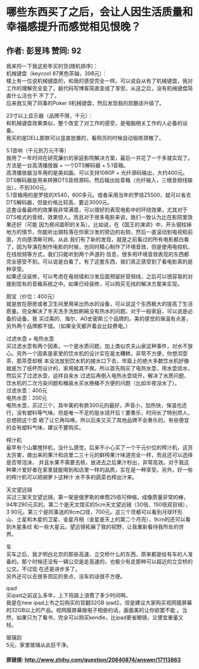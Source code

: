 # 哪些东西买了之后，会让人因生活质量和幸福感提升而感觉相见恨晚？
## 作者: 彭昱玮  赞同: 92
我来捋一下我这些年买的货(随机排序)：  
机械键盘（keycool 87黑色茶轴，398元）：  
楼上有一位说机械键盘的，和我的感受完全一样。可以说自从有了机械键盘，我对工作的理解完全变了，敲代码写博客简直变成了享受。从这之后，没有机械键盘简直什么活也干
不了了。  
后来我又用了同事的Poker II机械键盘，然后发现我的凯酷该升级了。  
  
23寸以上显示器（品牌不限，千元）：  
和机械键盘效果类似，整个改变了对工作的感受，是电脑相关工作的人必备的设备。  
我买的是DELL那款可以竖直放置的，看网页的时候自动锻炼颈椎了。  
  
5.1音响（千元到万元不等）  
我用了一年时间在研究廉价的家庭影院解决方案，最后一共花了一千多就实现了。方法是一台高清播放器 + 一个DTS解码器 + 5.1音箱。  
高清播放器当年用的是美如画，可以支持1080P + 光纤源码输出，大约400元。  
DTS解码器是用来转换DTS音频源码，然后输出给音箱（光纤输入，三根音频线输出），不到300元。  
5.1音箱用的是罗技的X540，600多元。或者采用当年的罗技Z5500，就可以省去DTS解码器，但是价格比较高，要近3000元。  
这套设备最终的效果我非常满意，可以很好的表现电影中的环绕效果，尤其对于DTS格式的音频，效果惊人。而且对于很多电影来说，我们一致认为比在影院里效果还好（可能
因为房间面积的关系）。比如说，在《国王的演讲》中，开头钢柱掉地方的情节，你能听出钢柱落在你家沙发的旁边的右侧，然后一直滚动到电视柜前面，方向感清晰可辨。从此
我们有了新的发现，就是之前看过的所有电影都白看了，因为导演在制作电影的时候，也同时精心制作了环境音效，但是使用电视机、在线视频等方式，我们只能听到两个声道的
信息，很多用环境音效表现的东西都完全感受不到。可以说是白看了。有了这套东西，我们真正感受到了看电影真的是种享受。  
如果还没装修，可以考虑在电视墙和沙发后面预留好音频线，之后可以很容易的对接到现有的音箱系统之中。如果已经装修，可以购买无线的解决方案来实现。  
  
厨宝（价位：400元）  
就是放在厨房或者卫生间里用来出热水的设备，可以说这个东西极大的提高了生活质量。完全解决了冬天洗手洗脸刷碗没有热水的问题。对于一般家庭，可以说是必备的设备。我
买过美的、海尔、AO史密斯三个品牌的。美的感觉的保温有点差，另外两个品牌都不错。（如果全天都开着会比较费电。）  
  
过滤水壶 + 电热水壶  
买过滤水壶有两个因素，一个是水质问题，加上类似农夫山泉这种事件，对水不放心。另外一个因素是家里的饮水机的设计实在是太糟糕，非常不方便，你想沏壶茶，那茶壶却根
本没法放到饮水机的接水口下去，市面上的绝大多数饮水机好像就是为了纸杯而设计的，家用极其不爽。所以首先购买了电热水壶，用水壶烧水，然后买了过滤水壶，这样自来水
过滤后再倒入电热水壶烧开，解决了水质问题、饮水机的二次污染问题和桶装水买水换桶不方便的问题（比如半夜没水了）。  
过滤水壶：400元  
电热水壶：200元  
电热水壶，买过三个，其中美的有款300元的最好，声音小，加热快，保温也还行，没有塑料等气味。但是唯一不足的是水烧开后丫要奏乐，时间长了特别烦人，总想把这个壶
砸了让它再叫唤。所以后来又买了其他品牌不会奏乐的。有些便宜的会有塑料气味，建议不要购买。  
  
榨汁机  
最早有个山寨搅拌机，没什么感觉。后来不小心买了一个千元价位的榨汁机，这货太厉害，做出来的果汁和店里二三十元的鲜榨果汁味道完全一样，而且还可以选择是否带泡沫，
并且水果不需要去核，放进去之后果汁秒出，非常高效。对于我这种果汁爱好者在家里就能喝到和店里一样的品质，实在是一种享受。另外，好一些的榨汁机可以把胡萝卜这种汁
水不多的蔬菜也榨出汁来。  
  
天文望远镜  
买过三架天文望远镜，第一架是俄罗斯的单筒25倍可伸缩，成像质量非常的棒，94年290元买的。第二个是天文馆买的5cm天文望远镜（30倍、150倍双目镜），3
90元。第三个是同事送的9cm口径，700元。这三个货都可以看到月球环形山、土星和木星的卫星、金星月相（金星是天上的第二个月亮），9cm的还可以看到木星条纹
和一些大星云。望远镜拓展了我的视野，让我重新看待我所处的世界。  
  
车  
买车之后，我才明白北京的那些高速、立交桥什么的东西，原来都是给有车的人准备的。那个时候还没有一辆公交是走高速的，也极少有走那种可以超近的立交桥的公交。不过现
在还是进步多了。  
另外还可以去很多郊区的景点，没车的话很不方便。  
  
ipad  
买ipad之前这么多年，上下班路上浪费了多少时间啊。  
我是在new ipad上市之后购买的官翻32GB ipad2。但是建议大家购买视网膜屏幕的32GB以上的产品。视网膜屏幕做电子相册的话，画面美的让你欲罢不能
。当然，如果只为了看书，完全可以购买kendle，比ipad更省眼镜，又便宜重量又轻。  
  
玻璃刮  
5元，家里玻璃从此巨干净。

#### 原链接: http://www.zhihu.com/question/20840874/answer/17113863